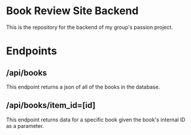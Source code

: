 # Book Review Site Backend

This is the repository for the backend of my group's passion project. 

# Endpoints

## /api/books
This endpoint returns a json of all of the books in the database.

## /api/books/item_id=[id]
This endpoint returns data for a specific book given the book's internal ID as a parameter.
